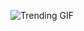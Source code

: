 
<!-- GIF_SECTION -->
![Trending GIF](https://media2.giphy.com/media/v1.Y2lkPThiYjIxNzcybWx4MXp3b2xpNGk5NzlhbTI5dGxmemR2amlzczVsYXlheGd6NTFxOSZlcD12MV9naWZzX3NlYXJjaCZjdD1n/llarwdtFqG63IlqUR1/giphy.gif)
<!-- END_GIF_SECTION -->
